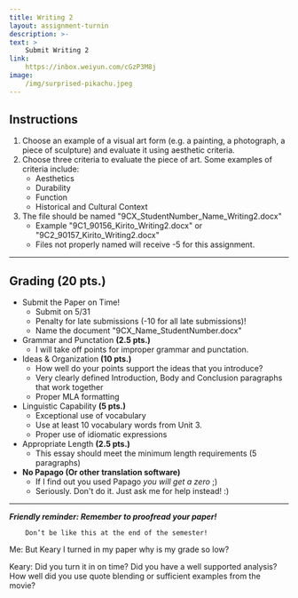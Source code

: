 ```yaml
---
title: Writing 2
layout: assignment-turnin
description: >-
text: >
    Submit Writing 2
link: 
    https://inbox.weiyun.com/cGzP3M8j
image: 
    /img/surprised-pikachu.jpeg
---
```

## Instructions
1. Choose an example of a visual art form (e.g. a painting, a photograph, a piece of sculpture) and evaluate it using aesthetic criteria.
2. Choose three criteria to evaluate the piece of art. Some examples of criteria include:
    - Aesthetics
    - Durability
    - Function
    - Historical and Cultural Context
3. The file should be named "9CX_StudentNumber_Name_Writing2.docx"
    - Example "9C1_90156_Kirito_Writing2.docx" or "9C2_90157_Kirito_Writing2.docx"
    - Files not properly named will receive -5 for this assignment.
---
## Grading (20 pts.)
- Submit the Paper on Time!
    - Submit on 5/31
    - Penalty for late submissions (-10 for all late submissions)!
    - Name the document "9CX_Name_StudentNumber.docx" 
- Grammar and Punctation **(2.5 pts.)**
    - I will take off points for improper grammar and punctation.
- Ideas & Organization **(10 pts.)**
    - How well do your points support the ideas that you introduce? 
    - Very clearly defined Introduction, Body and Conclusion paragraphs that work together
    - Proper MLA formatting
- Linguistic Capability **(5 pts.)**
    - Exceptional use of vocabulary
    - Use at least 10 vocabulary words from Unit 3.
    - Proper use of idiomatic expressions
- Appropriate Length **(2.5 pts.)**
    - This essay should meet the minimum length requirements (5 paragraphs)
- **No Papago (Or other translation software)** 
    - If I find out you used Papago *you will get a zero* ;)
    - Seriously. Don't do it. Just ask me for help instead! :)
---

***Friendly reminder: Remember to proofread your paper!***

        Don’t be like this at the end of the semester!

Me: But Keary I turned in my paper why is my grade so low?

Keary: Did you turn it in on time? Did you have a well supported analysis? How well did you use quote blending or sufficient examples from the movie?

